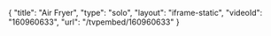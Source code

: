 {
    "title": "Air Fryer",
    "type": "solo",
    "layout": "iframe-static",
    "videoId": "160960633",
    "url": "\/tvpembed\/160960633"
}